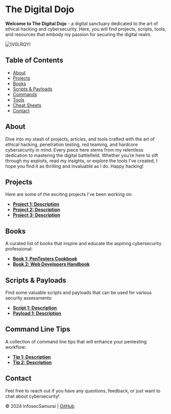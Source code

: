 # The Digital Dojo

**Welcome to The Digital Dojo** - a digital sanctuary dedicated to the art of ethical hacking and cybersecurity. Here, you will find projects, scripts, tools, and resources that embody my passion for securing the digital realm.

![IV0LRQYI](https://github.com/user-attachments/assets/b57d663e-6b85-4dee-beb2-e3ba0e0cd9cd)


## Table of Contents
- [About](#about)
- [Projects](#projects)
- [Books](#books)
- [Scripts & Payloads](#scripts--payloads)
- [Commands](#command-line-tips)
- [Tools](#tools)
- [Cheat Sheets](#cheat-sheets)
- [Contact](#contact)

## About
Dive into my stash of projects, articles, and tools crafted with the art of ethical hacking, penetration testing, red teaming, and hardcore cybersecurity in mind. Every piece here stems from my relentless dedication to mastering the digital battlefield. Whether you’re here to sift through my exploits, read my insights, or explore the tools I've created, I hope you find it as thrilling and invaluable as I do. Happy hacking!

## Projects
Here are some of the exciting projects I've been working on:
- **[Project 1: Description](https://your-project-link.com)**
- **[Project 2: Description](https://your-project-link.com)**
- **[Project 3: Description](https://your-project-link.com)**

## Books
A curated list of books that inspire and educate the aspiring cybersecurity professional:
- **[Book 1: PenTesters Cookbook](https://your-book-link.com)**
- **[Book 2: Web Developers Handbook](https://your-book-link.com)**

## Scripts & Payloads
Find some valuable scripts and payloads that can be used for various security assessments:
- **[Script 1: Description](https://your-script-link.com)**
- **[Payload 1: Description](https://your-payload-link.com)**

## Command Line Tips
A collection of command line tips that will enhance your pentesting workflow:
- **[Tip 1: Description](https://your-script-link.com)**
- **[Tip 2: Description](https://your-script-link.com)**

## Contact
Feel free to reach out if you have any questions, feedback, or just want to chat about cybersecurity!

&copy; 2024 InfosecSamurai | [GitHub](https://github.com/InfosecSamurai)

